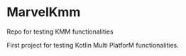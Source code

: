 # MarvelKmm
Repo for testing KMM functionalities

First project for testing Kotlin Multi PlatforM functionalities.
